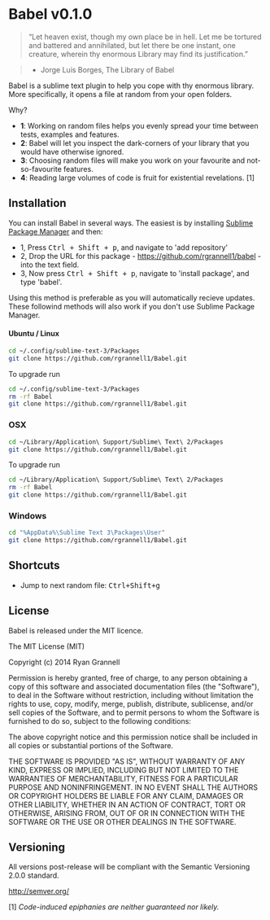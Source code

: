 Babel v0.1.0
===========

> “Let heaven exist, though my own place be in hell. Let me be tortured and battered and annihilated, but let there be one instant, one creature, wherein thy enormous Library may find its justification.”

> - Jorge Luis Borges, The Library of Babel

Babel is a sublime text plugin to help you cope with thy enormous library. More specifically, it opens a file at random from your
open folders.

Why?

* **1**: Working on random files helps you evenly spread your time between tests, examples and features.
* **2**: Babel will let you inspect the dark-corners of your library that you would have otherwise ignored.
* **3**: Choosing random files will make you work on your favourite and not-so-favourite features.
* **4**: Reading large volumes of code is fruit for existential revelations. [1]

## Installation

You can install Babel in several ways. The easiest is by installing [Sublime Package Manager](https://sublime.wbond.net/installation)
and then:

* 1, Press <kbd>Ctrl + Shift + p</kbd>, and navigate to 'add repository'
* 2, Drop the URL for this package - https://github.com/rgrannell1/babel - into the text field.
* 3, Now press <kbd>Ctrl + Shift + p</kbd>, navigate to 'install package', and type 'babel'.

Using this method is preferable as you will automatically recieve updates. These
followind methods will also work if you don't use Sublime Package Manager.

#### Ubuntu / Linux

```bash
cd ~/.config/sublime-text-3/Packages
git clone https://github.com/rgrannell1/Babel.git
```

To upgrade run

```bash
cd ~/.config/sublime-text-3/Packages
rm -rf Babel
git clone https://github.com/rgrannell1/Babel.git
```

### OSX

```bash
cd ~/Library/Application\ Support/Sublime\ Text\ 2/Packages
git clone https://github.com/rgrannell1/Babel.git
```

To upgrade run

```bash
cd ~/Library/Application\ Support/Sublime\ Text\ 2/Packages
rm -rf Babel
git clone https://github.com/rgrannell1/Babel.git
```

### Windows

```bash
cd "%AppData%\Sublime Text 3\Packages\User"
git clone https://github.com/rgrannell1/Babel.git
```

## Shortcuts

* Jump to next random file: <kbd>Ctrl+Shift+g</kbd>

## License

Babel is released under the MIT licence.

The MIT License (MIT)

Copyright (c) 2014 Ryan Grannell

Permission is hereby granted, free of charge, to any person obtaining a copy
of this software and associated documentation files (the "Software"), to deal
in the Software without restriction, including without limitation the rights
to use, copy, modify, merge, publish, distribute, sublicense, and/or sell
copies of the Software, and to permit persons to whom the Software is
furnished to do so, subject to the following conditions:

The above copyright notice and this permission notice shall be included in all
copies or substantial portions of the Software.

THE SOFTWARE IS PROVIDED "AS IS", WITHOUT WARRANTY OF ANY KIND, EXPRESS OR
IMPLIED, INCLUDING BUT NOT LIMITED TO THE WARRANTIES OF MERCHANTABILITY,
FITNESS FOR A PARTICULAR PURPOSE AND NONINFRINGEMENT. IN NO EVENT SHALL THE
AUTHORS OR COPYRIGHT HOLDERS BE LIABLE FOR ANY CLAIM, DAMAGES OR OTHER
LIABILITY, WHETHER IN AN ACTION OF CONTRACT, TORT OR OTHERWISE, ARISING FROM,
OUT OF OR IN CONNECTION WITH THE SOFTWARE OR THE USE OR OTHER DEALINGS IN THE
SOFTWARE.

## Versioning

All versions post-release will be compliant with the Semantic Versioning 2.0.0 standard.

http://semver.org/

[1] *Code-induced epiphanies are neither guaranteed nor likely.*
